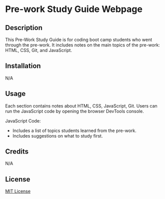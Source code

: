 # Pre-work Study Guide Webpage

## Description

This Pre-Work Study Guide is for coding boot camp students who went through the pre-work. It includes notes on the main topics of the pre-work: HTML, CSS, Git, and JavaScript.

## Installation

N/A

## Usage

Each section contains notes about HTML, CSS, JavaScript, Git. Users can run the JavaScript code by opening the browser DevTools console.

JavaScript Code:
- Includes a list of topics students learned from the pre-work.
- Includes suggestions on what to study first.

## Credits

N/A

## License

[MIT License](https://github.com/aionarae/prework-study-guide/tree/main?tab=MIT-1-ov-file)




